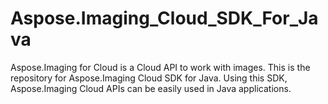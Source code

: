 # Aspose.Imaging_Cloud_SDK_For_Java
Aspose.Imaging for Cloud is a Cloud API to work with images. This is the repository for Aspose.Imaging Cloud SDK for Java. Using this SDK, Aspose.Imaging Cloud APIs can be easily used in Java applications.
